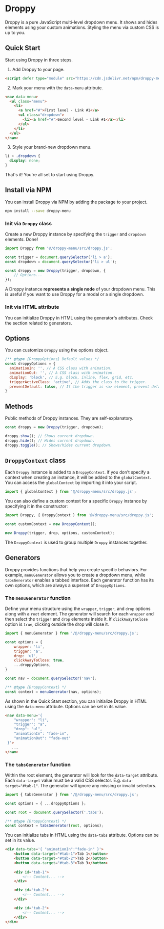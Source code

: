 # Droppy

Droppy is a pure JavaScript multi-level dropdown menu. It shows and hides elements using your custom animations. Styling the menu via custom CSS is up to you.

## Quick Start

Start using Droppy in three steps.

1. Add Droppy to your page.
  ```html
  <script defer type="module" src="https://cdn.jsdelivr.net/npm/droppy-menu@v2.x.x/src/droppy.js"></script>
  ```

2. Mark your menu with the `data-menu` attribute.
  ```html
  <nav data-menu>
    <ul class="menu">
      <li>
        <a href="#">First level - Link #1</a>
        <ul class="dropdown">
          <li><a href="#">Second level - Link #1</a></li>
        </ul>
      </li>
    </ul>
  </nav>
  ```

3. Style your brand-new dropdown menu.
  ```css
  li > .dropdown {
    display: none;
  }
  ```

That's it! You're all set to start using Droppy.

## Install via NPM

You can install Droppy via NPM by adding the package to your project.

```sh
npm install --save droppy-menu
```

### Init via `Droppy` class

Create a new Droppy instance by specifying the `trigger` and `dropdown` elements. Done!

```js
import Droppy from '@/droppy-menu/src/droppy.js';

const trigger = document.querySelector('li > a');
const dropdown = document.querySelector('li > ul');

const droppy = new Droppy(trigger, dropdown, {
    // Options...
});
```

A Droppy instance **represents a single node** of your dropdown menu. This is useful if you want to use Droppy for a modal or a single dropdown.

### Init via HTML attribute

You can initialize Droppy in HTML using the generator's attributes. Check the section related to generators.

## Options

You can customize `Droppy` using the options object.

```js
/** @type {DroppyOptions} Default values */
const droppyOptions = {
  animationIn: '', // A CSS class with animation.
  animationOut: '', // A CSS class with animation.
  display: 'block', // E.g. block, inline, flex, grid, etc.
  triggerActiveClass: 'active', // Adds the class to the trigger.
  preventDefault: false, // If the trigger is <a> element, prevent default action.
}
```

## Methods

Public methods of Droppy instances. They are self-explanatory.

```js
const droppy = new Droppy(trigger, dropdown);

droppy.show(); // Shows current dropdown.
droppy.hide(); // Hides current dropdown.
droppy.toggle(); // Shows/hides current dropdown.
```

## `DroppyContext` class

Each `Droppy` instance is added to a `DroppyContext`. If you don't specify a context when creating an instance, it will be added to the `globalContext`. You can access the `globalContext` by importing it into your script.

```js
import { globalContext } from '@/droppy-menu/src/droppy.js';
```

You can also define a custom context for a specific `Droppy` instance by specifying it in the constructor:

```js
import Droppy, { DroppyContext } from '@/droppy-menu/src/droppy.js';

const customContext = new DroppyContext();

new Droppy(trigger, drop, options, customContext);
```

The `DroppyContext` is used to group multiple `Droppy` instances together.

## Generators

Droppy provides functions that help you create specific behaviors. For example, `menuGenerator` allows you to create a dropdown menu, while `tabsGenerator` enables a tabbed interface. Each generator function has its own options, which are always a superset of `DroppyOptions`.

### The `menuGenerator` function

Define your menu structure using the `wrapper`, `trigger`, and `drop` options along with a `root` element. The generator will search for each `wrapper` and then select the `trigger` and `drop` elements inside it. If `clickAwayToClose` option is `true`, clicking outside the drop will close it.

```js
import { menuGenerator } from '/@/droppy-menu/src/droppy.js';

const options = {
    wrapper: 'li',
    trigger: 'a',
    drop: 'ul',
    clickAwayToClose: true,
    ...droppyOptions,
}

const nav = document.querySelector('nav');

/** @type {DroppyContext} */
const context = menuGenerator(nav, options);
```

As shown in the Quick Start section, you can initialize Droppy in HTML using the `data-menu` attribute. Options can be set in its value.

```html
<nav data-menu='{
    "wrapper": "li", 
    "trigger": "a", 
    "drop": "ul", 
    "animationIn": "fade-in", 
    "animationOut": "fade-out"
 }'>
   ...
</nav>
```

### The `tabsGenerator` function

Within the root element, the generator will look for the `data-target` attribute. Each `data-target` value must be a valid CSS selector. E.g. `data-target="#tab-1"`. The generator will ignore any missing or invalid selectors.

```js
import { tabsGenerator } from '/@/droppy-menu/src/droppy.js';

const options = { ...droppyOptions };

const root = document.querySelector('.tabs');

/** @type {DroppyContext} */
const context = tabsGenerator(root, options);
```

You can initialize tabs in HTML using the `data-tabs` attribute. Options can be set in its value.

```html
<div data-tabs='{ "animationIn":"fade-in" }'>
    <button data-target="#tab-1">Tab 1</button>
    <button data-target="#tab-2">Tab 2</button>
    <button data-target="#tab-3">Tab 3</button>
    
    <div id="tab-1">
        <!-- Content... -->
    </div>

    <div id="tab-2">
        <!-- Content... -->
    </div>

    <div id="tab-2">
        <!-- Content... -->
    </div>
</div>
```
